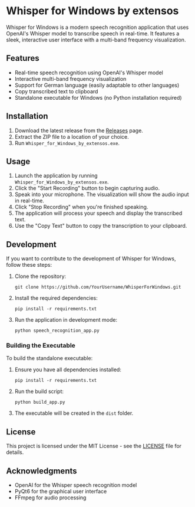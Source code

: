 # Whisper for Windows by extensos

Whisper for Windows is a modern speech recognition application that uses OpenAI's Whisper model to transcribe speech in real-time. It features a sleek, interactive user interface with a multi-band frequency visualization.

## Features

- Real-time speech recognition using OpenAI's Whisper model
- Interactive multi-band frequency visualization
- Support for German language (easily adaptable to other languages)
- Copy transcribed text to clipboard
- Standalone executable for Windows (no Python installation required)

## Installation

1. Download the latest release from the [Releases](https://github.com/YourUsername/WhisperForWindows/releases) page.
2. Extract the ZIP file to a location of your choice.
3. Run `Whisper_for_Windows_by_extensos.exe`.

## Usage

1. Launch the application by running `Whisper_for_Windows_by_extensos.exe`.
2. Click the "Start Recording" button to begin capturing audio.
3. Speak into your microphone. The visualization will show the audio input in real-time.
4. Click "Stop Recording" when you're finished speaking.
5. The application will process your speech and display the transcribed text.
6. Use the "Copy Text" button to copy the transcription to your clipboard.

## Development

If you want to contribute to the development of Whisper for Windows, follow these steps:

1. Clone the repository:
   ```
   git clone https://github.com/YourUsername/WhisperForWindows.git
   ```
2. Install the required dependencies:
   ```
   pip install -r requirements.txt
   ```
3. Run the application in development mode:
   ```
   python speech_recognition_app.py
   ```

### Building the Executable

To build the standalone executable:

1. Ensure you have all dependencies installed:
   ```
   pip install -r requirements.txt
   ```
2. Run the build script:
   ```
   python build_app.py
   ```
3. The executable will be created in the `dist` folder.

## License

This project is licensed under the MIT License - see the [LICENSE](LICENSE) file for details.

## Acknowledgments

- OpenAI for the Whisper speech recognition model
- PyQt6 for the graphical user interface
- FFmpeg for audio processing

